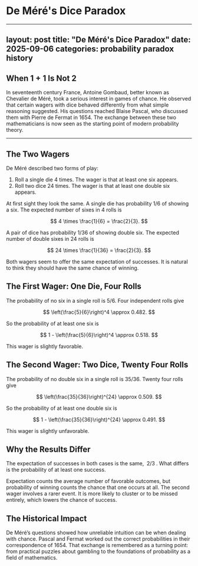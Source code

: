 # De Méré's Dice Paradox

---
layout: post
title: "De Méré's Dice Paradox"
date: 2025-09-06
categories: probability paradox history
---

## When $1+1$ Is Not $2$

In seventeenth century France, Antoine Gombaud, better known as Chevalier de Méré, took a serious interest in games of chance. He observed that certain wagers with dice behaved differently from what simple reasoning suggested. His questions reached Blaise Pascal, who discussed them with Pierre de Fermat in 1654. The exchange between these two mathematicians is now seen as the starting point of modern probability theory.

---

## The Two Wagers

De Méré described two forms of play:

1. Roll a single die $4$ times. The wager is that at least one six appears.  
2. Roll two dice $24$ times. The wager is that at least one double six appears.

At first sight they look the same. A single die has probability $1/6$ of showing a six. The expected number of sixes in $4$ rolls is  

$$
4 \times \frac{1}{6} = \frac{2}{3}.
$$

A pair of dice has probability $1/36$ of showing double six. The expected number of double sixes in $24$ rolls is  

$$
24 \times \frac{1}{36} = \frac{2}{3}.
$$

Both wagers seem to offer the same expectation of successes. It is natural to think they should have the same chance of winning.

## The First Wager: One Die, Four Rolls

The probability of no six in a single roll is $5/6$. Four independent rolls give  

$$
\left(\frac{5}{6}\right)^4 \approx 0.482.
$$

So the probability of at least one six is  

$$
1 - \left(\frac{5}{6}\right)^4 \approx 0.518.
$$

This wager is slightly favorable.

## The Second Wager: Two Dice, Twenty Four Rolls

The probability of no double six in a single roll is $35/36$. Twenty four rolls give  

$$
\left(\frac{35}{36}\right)^{24} \approx 0.509.
$$

So the probability of at least one double six is  

$$
1 - \left(\frac{35}{36}\right)^{24} \approx 0.491.
$$

This wager is slightly unfavorable.

## Why the Results Differ

The expectation of successes in both cases is the same, $\;2/3\;$. What differs is the probability of at least one success.  

Expectation counts the average number of favorable outcomes, but probability of winning counts the chance that one occurs at all. The second wager involves a rarer event. It is more likely to cluster or to be missed entirely, which lowers the chance of success.

## The Historical Impact

De Méré’s questions showed how unreliable intuition can be when dealing with chance. Pascal and Fermat worked out the correct probabilities in their correspondence of 1654. That exchange is remembered as a turning point: from practical puzzles about gambling to the foundations of probability as a field of mathematics.

